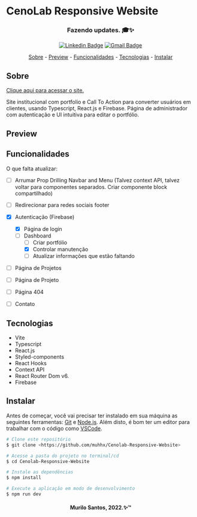 <h1>CenoLab Responsive Website</h1>
<h3 align="center">Fazendo updates. 🎓✨</h3>
<div align="center">

[![Linkedin Badge](https://img.shields.io/badge/-Murilo%20Santos-231f20?style=flat-square&logo=Linkedin&logoColor=white&link=https://www.linkedin.com/in/giovannalinda)](https://www.linkedin.com/in/muhhx) 
[![Gmail Badge](https://img.shields.io/badge/-muriloue@gmail.com-231f20?style=flat-square&logo=Gmail&logoColor=white&link=mailto:muriloue@gmail.com)](mailto:muriloue@gmail.com)

</div>
<p align="center">
    <a href="#Sobre">Sobre</a> - 
    <a href="#Preview">Preview</a> - 
    <a href="#Funcionalidades">Funcionalidades</a> - 
    <a href="#Tecnologias">Tecnologias</a> - 
    <a href="#Instalar">Instalar</a>
</p>

## Sobre
<a href="https://cenolab.com.br/">Clique aqui para acessar o site.</a>
<p>Site institucional com portfolio e Call To Action para converter usuários em clientes, usando Typescript, React.js e Firebase. Página de administrador com autenticação e UI intuitiva para editar o portfólio.</p>

## Preview


## Funcionalidades
O que falta atualizar:
- [ ] Arrumar Prop Drilling Navbar and Menu (Talvez context API, talvez voltar para componentes separados. Criar componente block compartilhado)
- [ ] Redirecionar para redes sociais footer
- [x] Autenticação (Firebase)
    - [x] Página de login
    - [ ] Dashboard
        - [ ] Criar portfólio
        - [x] Controlar manutenção 
        - [ ] Atualizar informações que estão faltando
- [ ] Página de Projetos
- [ ] Página de Projeto
- [ ] Página 404
- [ ] Contato


## Tecnologias
- Vite
- Typescript
- React.js
- Styled-components
- React Hooks
- Context API
- React Router Dom v6.
- Firebase

## Instalar
<p>Antes de começar, você vai precisar ter instalado em sua máquina as seguintes ferramentas:
    <a href="https://git-scm.com">Git</a> e <a href="https://nodejs.org/en/">Node.js</a>. 
    Além disto, é bom ter um editor para trabalhar com o código como 
    <a href="https://code.visualstudio.com/">VSCode</a>.
</p>

```bash
# Clone este repositório
$ git clone <https://github.com/muhhx/Cenolab-Responsive-Website>

# Acesse a pasta do projeto no terminal/cd
$ cd Cenolab-Responsive-Website

# Instale as dependências
$ npm install

# Execute a aplicação em modo de desenvolvimento
$ npm run dev
```

<h4 align="center">Murilo Santos, 2022.✨™</h4>